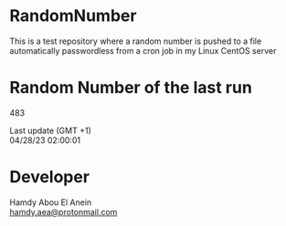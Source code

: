# RandomNumber    
This is a test repository where a random number is pushed to a file automatically passwordless from a cron job in my Linux CentOS server    
# Random Number of the last run   
483
      
Last update (GMT +1)    
04/28/23 02:00:01
# Developer    
Hamdy Abou El Anein   
hamdy.aea@protonmail.com

